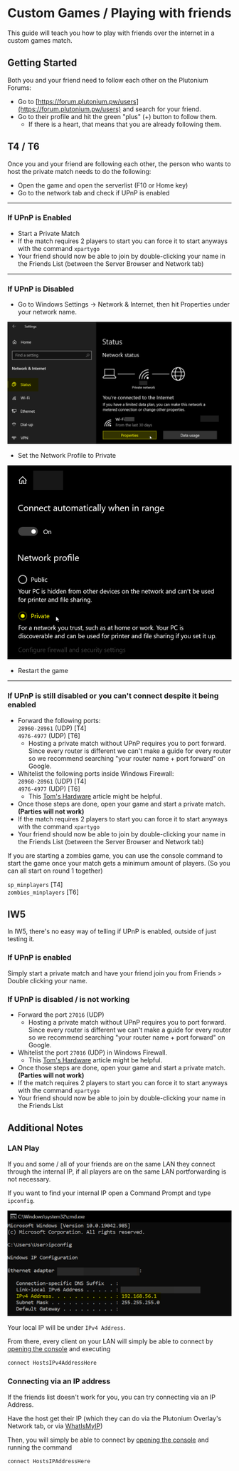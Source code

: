 # Custom Games / Playing with friends

This guide will teach you how to play with friends over the internet in a custom games match.

## Getting Started

Both you and your friend need to follow each other on the Plutonium Forums:

- Go to [https://forum.plutonium.pw/users](https://forum.plutonium.pw/users) and search for your friend.
- Go to their profile and hit the green "plus" (+) button to follow them.
  - If there is a heart, that means that you are already following them.

## T4 / T6

Once you and your friend are following each other, the person who wants to host the private match needs to do the following:

- Open the game and open the serverlist (F10 or Home key)
- Go to the network tab and check if UPnP is enabled

---

### **If UPnP is Enabled**

- Start a Private Match
- If the match requires 2 players to start you can force it to start anyways with the command `xpartygo`
- Your friend should now be able to join by double-clicking your name in the Friends List (between the Server Browser and Network tab)

---

### **If UPnP is Disabled**

- Go to Windows Settings -> Network & Internet, then hit Properties under your network name.

![img](/images/docs/custom-games/PnaSif4.png)

- Set the Network Profile to Private

![img](/images/docs/custom-games/hC6G8QN.png)

- Restart the game

---

### **If UPnP is still disabled or you can't connect despite it being enabled**

- Forward the following ports:  
`28960-28961` (UDP) [T4]  
`4976-4977` (UDP) [T6]  
  - Hosting a private match without UPnP requires you to port forward. Since every router is different we can't make a guide for every router so we recommend searching "your router name + port forward" on Google.
- Whitelist the following ports inside Windows Firewall:  
`28960-28961` (UDP) [T4]  
`4976-4977` (UDP) [T6]  
  - This [Tom's Hardware](https://www.tomshardware.com/news/how-to-open-firewall-ports-in-windows-10,36451.html) article might be helpful.
- Once those steps are done, open your game and start a private match. **(Parties will not work)**
- If the match requires 2 players to start you can force it to start anyways with the command `xpartygo`
- Your friend should now be able to join by double-clicking your name in the Friends List (between the Server Browser and Network tab)

<Alert variant="tip">

If you are starting a zombies game, you can use the console command to start the game once your match gets a minimum amount of players. (So you can all start on round 1 together)

`sp_minplayers` [T4]  
`zombies_minplayers` [T6]

</Alert>

## IW5

In IW5, there's no easy way of telling if UPnP is enabled, outside of just testing it.

### **If UPnP is enabled**

Simply start a private match and have your friend join you from Friends > Double clicking your name.

### **If UPnP is disabled / is not working**

- Forward the port `27016` (UDP)
  - Hosting a private match without UPnP requires you to port forward. Since every router is different we can't make a guide for every router so we recommend searching "your router name + port forward" on Google.
- Whitelist the port `27016` (UDP) in Windows Firewall.
  - This [Tom's Hardware](https://www.tomshardware.com/news/how-to-open-firewall-ports-in-windows-10,36451.html) article might be helpful.
- Once those steps are done, open your game and start a private match. **(Parties will not work)**
- If the match requires 2 players to start you can force it to start anyways with the command `xpartygo`
- Your friend should now be able to join by double-clicking your name in the Friends List

## Additional Notes

### LAN Play

If you and some / all of your friends are on the same LAN they connect through the internal IP, if all players are on the same LAN portforwarding is not necessary.

If you want to find your internal IP open a Command Prompt and type `ipconfig`.

![img](/images/docs/custom-games/gUXeTOE.png)

Your local IP will be under `IPv4 Address`.

From there, every client on your LAN will simply be able to connect by [opening the console](opening-console) and executing

```cs
connect HostsIPv4AddressHere
```

### Connecting via an IP address

If the friends list doesn't work for you, you can try connecting via an IP Address.

Have the host get their IP (which they can do via the Plutonium Overlay's Network tab, or via [WhatIsMyIP](https://www.whatismyip.com/))

Then, you will simply be able to connect by [opening the console](opening-console) and running the command

```cs
connect HostsIPAddressHere
```

